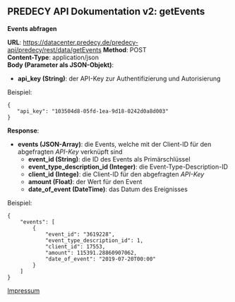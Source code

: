 ## PREDECY API Dokumentation v2: getEvents

__Events abfragen__

__URL__: https://datacenter.predecy.de/predecy-api/predecy/rest/data/getEvents
__Method__: POST  
__Content-Type__: application/json  
__Body (Parameter als JSON-Objekt)__:
  * __api_key (String)__: der API-Key zur Authentifizierung und Autorisierung

  Beispiel:  
  ```
  {
     "api_key": "103504d8-05fd-1ea-9d18-0242d0a8d003"
  }
  ```
  
__Response__:
  * __events (JSON-Array)__: die Events, welche mit der Client-ID für den abgefragten _API-Key_ verknüpft sind
      * __event_id (String)__: die ID des Events als Primärschlüssel
      * __event_type_description_id (Integer)__: die Event-Type-Description-ID
      * __client_id (Intege)__: die Client-ID für den abgefragten _API-Key_
      * __amount (Float)__: der Wert für den Event
      * __date_of_event (DateTime)__: das Datum des Ereignisses
  
  Beispiel: 
  ```
  {
      "events": [
          {
              "event_id": "3619228",
              "event_type_description_id": 1,
              "client_id": 17553,
              "amount": 115391.28860907062,
              "date_of_event": "2019-07-20T00:00"
          }
      ]
  }
  ```
  
  [Impressum](https://www.spicetech.de/#Impressum)
  